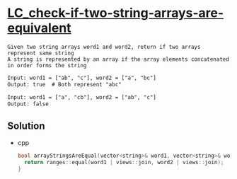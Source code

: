 # [LC_check-if-two-string-arrays-are-equivalent](https://leetcode.com/problems/check-if-two-string-arrays-are-equivalent)

```en
Given two string arrays word1 and word2, return if two arrays represent same string
A string is represented by an array if the array elements concatenated in order forms the string

```

```txt
Input: word1 = ["ab", "c"], word2 = ["a", "bc"]
Output: true  # Both represent "abc"

Input: word1 = ["a", "cb"], word2 = ["ab", "c"]
Output: false
```

## Solution

* cpp

  ```cpp
  bool arrayStringsAreEqual(vector<string>& word1, vector<string>& word2) {
    return ranges::equal(word1 | views::join, word2 | views::join);
  }
  ```
